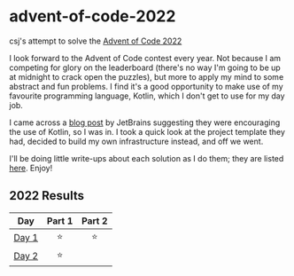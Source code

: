 # advent-of-code-2022
csj's attempt to solve the [Advent of Code 2022](https://adventofcode.com/2022)

I look forward to the Advent of Code contest every year. Not because I am competing for glory on the leaderboard (there's no way I'm going to be up at midnight to crack open the puzzles), but more to apply my mind to some abstract and fun problems. I find it's a good opportunity to make use of my favourite programming language, Kotlin, which I don't get to use for my day job.

I came across a [blog post](https://blog.jetbrains.com/kotlin/2021/11/advent-of-code-2021-in-kotlin/) by JetBrains suggesting they were encouraging the use of Kotlin, so I was in. I took a quick look at the project template they had, decided to build my own infrastructure instead, and off we went.

I'll be doing little write-ups about each solution as I do them; they are listed [here](./writeups). Enjoy!
<!--- advent_readme_stars table --->
## 2022 Results

| Day | Part 1 | Part 2 |
| :---: | :---: | :---: |
| [Day 1](https://adventofcode.com/2022/day/1) | ⭐ | ⭐ |
| [Day 2](https://adventofcode.com/2022/day/2) | ⭐ |   |
<!--- advent_readme_stars table --->
